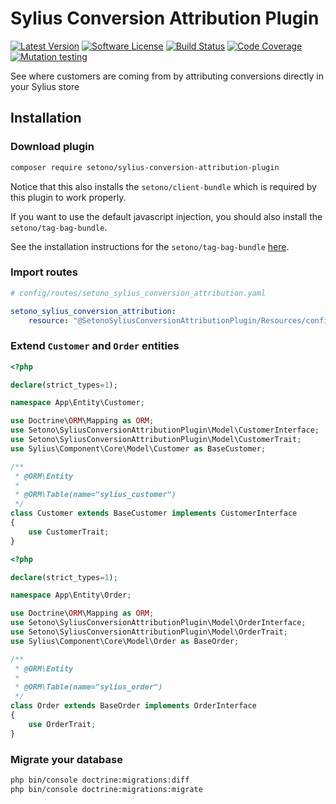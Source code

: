 # Sylius Conversion Attribution Plugin

[![Latest Version][ico-version]][link-packagist]
[![Software License][ico-license]](LICENSE)
[![Build Status][ico-github-actions]][link-github-actions]
[![Code Coverage][ico-code-coverage]][link-code-coverage]
[![Mutation testing][ico-infection]][link-infection]

See where customers are coming from by attributing conversions directly in your Sylius store

## Installation

### Download plugin

```bash
composer require setono/sylius-conversion-attribution-plugin
```

Notice that this also installs the `setono/client-bundle` which is required by this plugin to work properly.

If you want to use the default javascript injection, you should also install the `setono/tag-bag-bundle`.

See the installation instructions for the `setono/tag-bag-bundle` [here](https://github.com/Setono/TagBagBundle).

### Import routes
    
```yaml
# config/routes/setono_sylius_conversion_attribution.yaml

setono_sylius_conversion_attribution:
    resource: "@SetonoSyliusConversionAttributionPlugin/Resources/config/routes.yaml"
```

### Extend `Customer` and `Order` entities
    
```php
<?php

declare(strict_types=1);

namespace App\Entity\Customer;

use Doctrine\ORM\Mapping as ORM;
use Setono\SyliusConversionAttributionPlugin\Model\CustomerInterface;
use Setono\SyliusConversionAttributionPlugin\Model\CustomerTrait;
use Sylius\Component\Core\Model\Customer as BaseCustomer;

/**
 * @ORM\Entity
 *
 * @ORM\Table(name="sylius_customer")
 */
class Customer extends BaseCustomer implements CustomerInterface
{
    use CustomerTrait;
}
```

```php
<?php

declare(strict_types=1);

namespace App\Entity\Order;

use Doctrine\ORM\Mapping as ORM;
use Setono\SyliusConversionAttributionPlugin\Model\OrderInterface;
use Setono\SyliusConversionAttributionPlugin\Model\OrderTrait;
use Sylius\Component\Core\Model\Order as BaseOrder;

/**
 * @ORM\Entity
 *
 * @ORM\Table(name="sylius_order")
 */
class Order extends BaseOrder implements OrderInterface
{
    use OrderTrait;
}
```

### Migrate your database

```bash
php bin/console doctrine:migrations:diff
php bin/console doctrine:migrations:migrate
```

[ico-version]: https://poser.pugx.org/setono/sylius-conversion-attribution-plugin/v/stable
[ico-license]: https://poser.pugx.org/setono/sylius-conversion-attribution-plugin/license
[ico-github-actions]: https://github.com/Setono/sylius-conversion-attribution-plugin/workflows/build/badge.svg
[ico-code-coverage]: https://codecov.io/gh/Setono/sylius-conversion-attribution-plugin/graph/badge.svg
[ico-infection]: https://img.shields.io/endpoint?style=flat&url=https%3A%2F%2Fbadge-api.stryker-mutator.io%2Fgithub.com%2FSetono%2Fsylius-conversion-attribution-plugin%2Fmaster

[link-packagist]: https://packagist.org/packages/setono/sylius-conversion-attribution-plugin
[link-github-actions]: https://github.com/Setono/sylius-conversion-attribution-plugin/actions
[link-code-coverage]: https://codecov.io/gh/Setono/sylius-conversion-attribution-plugin
[link-infection]: https://dashboard.stryker-mutator.io/reports/github.com/Setono/sylius-conversion-attribution-plugin/master
